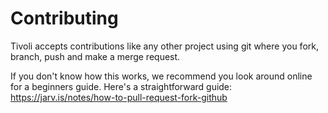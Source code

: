 # Contributing

Tivoli accepts contributions like any other project using git where you fork, branch, push and make a merge request.

If you don't know how this works, we recommend you look around online for a beginners guide. Here's a straightforward guide: https://jarv.is/notes/how-to-pull-request-fork-github
